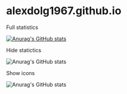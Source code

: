# alexdolg1967.github.io

Full statistics

[![Anurag's GitHub stats](https://github-readme-stats.vercel.app/api?username=alexdolg1967)](https://github.com/anuraghazra/github-readme-stats)

Hide statictics

![Anurag's GitHub stats](https://github-readme-stats.vercel.app/api?username=alexdolg1967&&hide=stars,commits,prs,issues,contribs)

Show icons

![Anurag's GitHub stats](https://github-readme-stats.vercel.app/api?username=alexdolg1967&show_icons=true)
